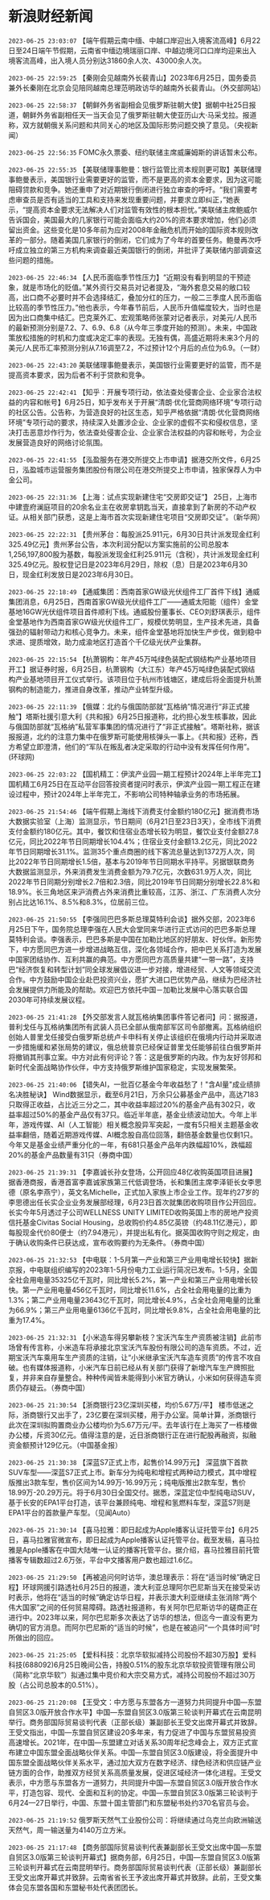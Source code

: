 # 新浪财经新闻
`2023-06-25 23:03:07` 【端午假期云南中缅、中越口岸迎出入境客流高峰】6月22日至24日端午节假期，云南省中缅边境瑞丽口岸、中越边境河口口岸均迎来出入境客流高峰，出入境人员分别达31860余人次、43000余人次。

`2023-06-25 22:59:25` 【秦刚会见越南外长裴青山】2023年6月25日，国务委员兼外长秦刚在北京会见陪同越南总理范明政访华的越南外长裴青山。（外交部网站）

`2023-06-25 22:58:37` 【朝鲜外务省副相会见俄罗斯驻朝大使】据朝中社25日报道，朝鲜外务省副相任天一当天会见了俄罗斯驻朝大使亚历山大·马采戈拉。报道称，双方就朝俄关系问题和共同关心的地区及国际形势问题交换了意见。（央视新闻）

`2023-06-25 22:56:35` FOMC永久票委、纽约联储主席威廉姆斯的讲话暂未公布。

`2023-06-25 22:55:35` 【美联储理事鲍曼：银行监管比资本规则更可取】美联储理事鲍曼表示，美国银行业需要更好的监管，而不是更高的资本金要求，因为这可能阻碍贷款和竞争。她还重申了对近期银行倒闭进行独立审查的呼吁。“我们需要考虑审查员是否有适当的工具和支持来发现重要问题，并要求立即纠正，”她表示，“提高资本金要求无法解决人们对监管有效性的根本担忧。”美联储主席鲍威尔告诉国会，美国最大的几家银行可能会面临大约20%的资本要求增加，他们必须留出资金。这些变化是10多年前为应对2008年金融危机而开始的国际资本规则改革的一部分。随着美国几家银行的倒闭，它们成为了今年的首要任务。鲍曼再次呼吁成立独立的第三方机构来调查最近美国银行的倒闭，并批评了美联储内部调查这些问题的措施。

`2023-06-25 22:46:34` 【人民币面临季节性压力】“近期没有看到明显的干预迹象，就是市场化的贬值。”某外资行交易员对记者提及，“海外套息交易的敞口较高，出口商不必要时并不会选择结汇，叠加分红的压力，一般二三季度人民币面临比较高的季节性压力。”他也表示，今年春节前后，人民币升值幅度较大，当时也是因为出口商集中结汇。巴克莱外汇、宏观策略师张蒙对记者表示，对美元/人民币的最新预测分别是7.2、7、6.9、6.8（从今年三季度开始的预测）。未来，中国政策放松措施的时机和力度或决定汇率的表现。无独有偶，高盛近期将未来3个月的美元/人民币汇率预测分别从7.16调至7.2，不过预计12个月后的点位为6.9。（一财）

`2023-06-25 22:43:20` 美联储理事鲍曼表示，美国银行业需要更好的监管，而不是提高资本要求，因为后者不利于贷款和竞争。

`2023-06-25 22:42:41` 【知乎：开展专项行动，依法查处侵害企业、企业家合法权益的内容和帐号】6月25日，知乎发布关于开展“清朗·优化营商网络环境”专项行动的社区公告。公告称，为营造良好的社区生态，知乎严格依据“清朗·优化营商网络环境”专项行动的要求，持续深入处置涉企业、企业家的虚假不实和侵权信息，坚决打击恶意炒作行为，依法查处侵害企业、企业家合法权益的内容和帐号，为企业发展营造良好的网络讨论氛围。

`2023-06-25 22:41:55` 【泓盈服务在港交所提交上市申请】据港交所文件，6月25日，泓盈城市运营服务集团股份有限公司在港交所提交上市申请，独家保荐人为中金公司。

`2023-06-25 22:31:36` 【上海：试点实现新建住宅“交房即交证”】 25日，上海市中建壹府澜庭项目的20余名业主在收房拿钥匙当天，直接拿到了新房的不动产权证。从相关部门获悉，这是上海市首次实现新建住宅项目“交房即交证”。（新华网）

`2023-06-25 22:22:31` 【贵州茅台：每股派25.911元，6月30日共计派发现金红利325.49亿元】贵州茅台公告，本次利润分配以方案实施前的公司总股本1,256,197,800股为基数，每股派发现金红利25.911元（含税），共计派发现金红利325.49亿元。股权登记日是2023年6月29日，除权（息）日是2023年6月30日，现金红利发放日是2023年6月30日。

`2023-06-25 22:18:49` 【通威集团：西南首家GW级光伏组件工厂首件下线】通威集团消息，6月25日，西南首家GW级光伏组件工厂——通威太阳能（组件）金堂基地16GW光伏组件项目首件顺利下线。通威股份董事长、CEO刘舒琪表示，组件金堂基地作为西南首家GW级光伏组件工厂，规模优势明显，生产技术先进，具备强劲的辐射带动力和核心竞争力。未来，组件金堂基地将加快生产步伐，做到稳中求进、提质增效，助力成渝地区打造首个千亿级光伏产业集群。

`2023-06-25 22:15:54` 【杭萧钢构：年产45万吨绿色装配式钢结构产业基地项目开工】据证券时报，6月25日，杭萧钢构（大江东）年产45万吨绿色装配式钢结构产业基地项目开工仪式举行。该项目位于杭州市钱塘区，建成后将全面提升杭萧钢构的制造能力，推进自身改革，推动产业转型升级。

`2023-06-25 22:11:39` 【俄媒：北约与俄国防部就“瓦格纳”情况进行“非正式接触”】塔斯社援引意大利《共和报》6月25日报道称，北约担心发生核事故，因此与俄国防部就“瓦格纳”私营军事集团的情况进行了“非正式接触”。塔斯社称，据该报报道，北约的注意力集中在俄罗斯可能使用核弹头一事上。《共和报》还称，西方希望立即澄清，他们的“军队在叛乱者决定采取的行动中没有发挥任何作用”。 (环球网)

`2023-06-25 22:03:22` 【国机精工：伊滨产业园一期工程预计2024年上半年完工】国机精工6月25日在互动平台回答投资者提问时表示，伊滨产业园一期工程正在建设过程中，预计2024年上半年完工，不影响公司特种轴承业务的市场拓展。

`2023-06-25 21:54:46` 【端午假期上海线下消费支付金额约180亿元】据消费市场大数据实验室（上海）监测显示，节日期间（6月21日至23日3天），全市线下消费支付金额约180亿元。其中，餐饮和住宿业态增长较为明显，餐饮业支付金额27.8亿元，同比2022年节日同期增长104.4%；住宿业支付金额13.2亿元，同比2022年节日同期增长31.1%。监测35个重点商圈的线下客流总量达到1372万人次，同比2022年节日同期增长1.5倍，基本与2019年节日同期水平持平。另据银联商务大数据监测显示，外来消费发生消费金额为79.7亿元，次数631.9万人次，同比2022年节日同期分别增长2.7倍和2.3倍，同比2019年节日同期分别增长22.8%和18.9%。长三角地区来沪消费占外来消费比重较高，江苏、浙江、广东消费人次分别占比达16.1%、8.5%和8.3%，位居前三位。

`2023-06-25 21:50:55` 【李强同巴巴多斯总理莫特利会谈】据外交部，2023年6月25日下午，国务院总理李强在人民大会堂同来华进行正式访问的巴巴多斯总理莫特利会谈。李强表示，巴巴多斯是中国在加勒比地区的好朋友、好伙伴。新形势下，中方愿同巴方进一步增进战略互信，深化各领域合作，把中巴关系打造为发展中国家团结协作、互利共赢的典范。中方愿同巴方高质量共建“一带一路”，支持巴“经济恢复和转型计划”同全球发展倡议进一步对接，增进经贸、人文等领域交流合作。中方鼓励中国企业赴巴投资兴业，愿扩大进口巴优势产品，继续为巴经济社会发展提供力所能及的帮助。欢迎巴方依托中国－加勒比发展中心落实联合国2030年可持续发展议程。

`2023-06-25 21:41:28` 【外交部发言人就瓦格纳集团事件答记者问】问：据报道，普利戈任与瓦格纳集团所有武装人员已全部从俄南部军区司令部撤离。瓦格纳组织创始人普里戈任接受白俄罗斯总统卢卡申科有关停止该组织在俄境内行动并采取进一步措施缓和紧张局势的建议，俄总统普京已经保证普里戈任能够前往白俄罗斯并将撤销其刑事立案。中方对此有何评论？答：这是俄罗斯的内政。作为友好邻邦和新时代全面战略协作伙伴，中方支持俄罗斯维护国家稳定，实现发展繁荣。

`2023-06-25 21:40:06` 【错失AI，一批百亿基金今年收益愁了！"含AI量"成业绩排名决胜秘诀】 Wind数据显示，截至6月21日，万余只公募基金产品中，高达7183只取得正收益，占比近三分之二，其中收益率超过20%的基金产品有302只，收益率超过50%的基金产品仅有37只。临近半年底，基金业绩波动加大。今年上半年，游戏传媒、AI（人工智能）相关概念股异军突起，一度有5只相关主题基金收益率翻倍，随着近期游戏传媒、AI概念股自高位回落，翻倍基金数量也仅剩1只。今年又是基金业绩严重分化的一年，有681只基金产品年内跌幅超10%，跌幅超20%的基金产品数量有31只（券商中国）

`2023-06-25 21:39:31` 【李嘉诚长孙女登场，公开回应48亿收购英国项目进展】据香港商报，香港首富李嘉诚家族第三代低调登场，长和集团主席李泽钜长女李思德（原名李燕宁），英文名Michelle，正式加入家族上市企业工作。现年约27岁的李思德出任长实企业业务发展部经理，6月23日首次就集团收购项目作公开回应。长实今年5月透过子公司WELLNESS UNITY LIMITED收购英国上市的房地产投资信托基金Civitas Social Housing，总收购价约4.85亿英镑（约48.11亿港元），即每股现金代价80便士（约7.94港元），并提出私有化。据英国收购守则之规定，由于确认收购条件已获达成，宣布收购要约为无条件。（券商中国）

`2023-06-25 21:32:53` 【中电联：1-5月第一产业和第三产业用电增长较快】据新京报，中电联组织编写的2023年1-5月份电力工业运行简况已发布。1-5月，全国全社会用电量35325亿千瓦时，同比增长5.2%，第一产业和第三产业用电增长较快。第一产业用电量456亿千瓦时，同比增长11.6%，占全社会用电量的比重为1.3%；第二产业用电量23643亿千瓦时，同比增长4.9%，占全社会用电量的比重为66.9%；第三产业用电量6136亿千瓦时，同比增长9.8%，占全社会用电量的比重为17.4%。

`2023-06-25 21:32:31` 【小米造车得另攀新枝？宝沃汽车生产资质被注销】此前市场曾有传言称，小米造车将承接北京宝沃汽车股份有限公司的造车资质。不过，近期宝沃汽车乘用车生产资质的注销，让“小米继承宝沃汽车造车资质”的传言不攻自破。也有媒体报道称，小米汽车日前已经从有关部门获得了新增汽车生产牌照批复，并非来自存量整合。种种传闻皆未能得到小米官方确认，小米如何获得造车资质仍存疑云。（券商中国）

`2023-06-25 21:30:54` 【浙商银行23亿深圳买楼，均价5.67万/平】 楼市低迷之际，浙商银行又出手了，23亿要在深圳买楼，用于办公室。简单计算，浙商银行此次在深圳拟购置商业办公楼均价为5.67万元/平。去年该行在上海买了一栋楼做办公楼，斥资30亿元。值得注意的是，近日浙商银行正在进行配股再融资，拟融资金额预计129亿元。（中国基金报）

`2023-06-25 21:30:38` 【深蓝S7正式上市，起售价14.99万元】 深蓝旗下首款SUV车型——深蓝S7正式上市。新车分为纯电和增程式两种动力模式，其中增程版推出3款车型，售价区间为14.99万-16.99万元；纯电版推出2款车型，售价18.99万-20.29万元。将于6月30日全国交付。据悉，深蓝定位中型纯电动SUV，基于长安的EPA1平台打造，该平台兼顾纯电、增程和氢燃料车型，深蓝S7则是EPA1平台的首款量产车型。（见闻Auto）

`2023-06-25 21:30:14` 【喜马拉雅：即日起成为Apple播客认证托管平台】6月25日，喜马拉雅官微宣布，即日起成为Apple播客认证托管平台。截至发稿，喜马拉雅是Apple播客在中国大陆唯一认证的播客托管平台。据介绍，喜马拉雅目前托管播客专辑数超过2.6万张，平台中文播客用户数也超过1.6亿。

`2023-06-25 21:29:50` 【再被追问何时访华，澳总理表示：将在“适当时候”确定日程】环球网援引路透社6月25日的报道，澳大利亚总理阿尔巴尼斯当天在接受采访时表示，他将在“适当的时候”确定访华日程，并表示澳大利亚继续主张消除“两个伟大国家”之间的任何贸易障碍。路透社报道称，有关阿尔巴尼斯访华的磋商正在进行中。2023年以来，阿尔巴尼斯多次表达了访华的想法，但迄今一直没有更为确切的官方消息。而阿尔巴尼斯的“适当的时候”，也是在被追问“一个具体时间”时所做出的回应。

`2023-06-25 21:25:05` 【爱科科技：北京华软拟减持公司股份不超30万股】爱科科技(688092)6月25日晚间公告，持股0.51%的股东北京华软投资管理有限公司（简称“北京华软”）拟通过集中竞价和大宗交易方式，减持公司股份不超过30万股（占公司总股本的0.51%）。

`2023-06-25 21:20:08` 【王受文：中方愿与东盟各方一道努力共同提升中国—东盟自贸区3.0版开放合作水平】中国—东盟自贸区3.0版第三轮谈判开幕式在云南昆明举行。商务部国际贸易谈判代表（正部长级）兼副部长王受文出席开幕式并致辞。王受文指出，中国—东盟自贸区建设20多年来，有力促进了中国与东盟贸易投资高速增长。2021年，在中国—东盟建立对话关系30周年纪念峰会上，双方正式宣布建立中国东盟全面战略伙伴关系。中国—东盟自贸区3.0版建设，将全面提升中国东盟全面战略伙伴关系水平，通过加大双方在数字经济、绿色经济和供应链产业链方面的合作，助推双方经贸关系高质量发展，促进区域经济一体化进程。王受文表示，中方愿与东盟各方一道努力，共同提升中国—东盟自贸区3.0版开放合作水平，打造包容、现代、全面和互利的协定。中国—东盟自贸区3.0版第三轮谈判于6月24—27日举行，中国、东盟十国主管部门和东盟秘书处约370名官员与会。

`2023-06-25 21:19:52` 俄罗斯天然气工业股份公司：将继续通过乌克兰向欧洲输送天然气，周一输送量为4140万立方米。

`2023-06-25 21:17:48` 【商务部国际贸易谈判代表兼副部长王受文出席中国—东盟自贸区3.0版第三轮谈判开幕式】据商务部，6月25日，中国—东盟自贸区3.0版第三轮谈判开幕式在云南昆明举行。商务部国际贸易谈判代表（正部长级）兼副部长王受文出席开幕式并致辞。云南省省长王予波出席开幕式并致辞。此前，王受文集体会见东盟各国和东盟秘书处代表团团长。

